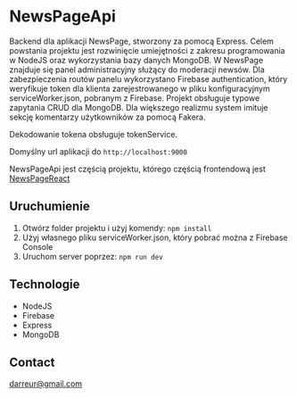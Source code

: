 # NewsPageApi

Backend dla aplikacji NewsPage, stworzony za pomocą Express. Celem powstania projektu jest rozwinięcie umiejętności z zakresu programowania w NodeJS oraz wykorzystania bazy danych MongoDB. 
W NewsPage znajduje się panel administracyjny służący do moderacji newsów. Dla zabezpieczenia routów panelu wykorzystano Firebase authentication, który weryfikuje token dla klienta zarejestrowanego w pliku konfiguracyjnym serviceWorker.json, pobranym z Firebase. Projekt obsługuje typowe zapytania CRUD dla MongoDB. Dla większego realizmu system imituje sekcję komentarzy użytkowników za pomocą Fakera. 

Dekodowanie tokena obsługuje tokenService.

Domyślny url aplikacji do `http://localhost:9000`

NewsPageApi jest częścią projektu, którego częścią frontendową jest [NewsPageReact](https://github.com/DamSzymanski/NewsPageReact)

## Uruchumienie

1. Otwórz folder projektu i użyj komendy: `npm install`
2. Użyj własnego pliku serviceWorker.json, który pobrać można z Firebase Console
3. Uruchom server poprzez: `npm run dev`

## Technologie
* NodeJS
* Firebase
* Express
* MongoDB

## Contact
darreur@gmail.com


